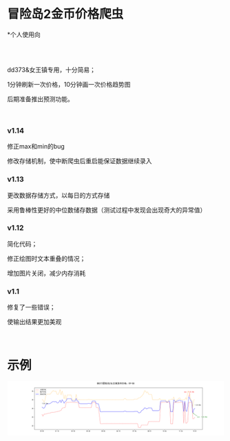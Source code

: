 # 冒险岛2金币价格爬虫

*个人使用向

<br />
<br />

dd373&女王镇专用，十分简易；

1分钟刷新一次价格，10分钟画一次价格趋势图

后期准备推出预测功能。

<br />

### v1.14

修正max和min的bug

修改存储机制，使中断爬虫后重启能保证数据继续录入

### v1.13

更改数据存储方式，以每日的方式存储

采用鲁棒性更好的中位数储存数据（测试过程中发现会出现奇大的异常值）

### v1.12

简化代码；

修正绘图时文本重叠的情况；

增加图片关闭，减少内存消耗

### v1.1

修复了一些错误；

使输出结果更加美观

<br />

# 示例

![image](https://github.com/Lnan95/Crawler/raw/master/figure/0907.png) 
